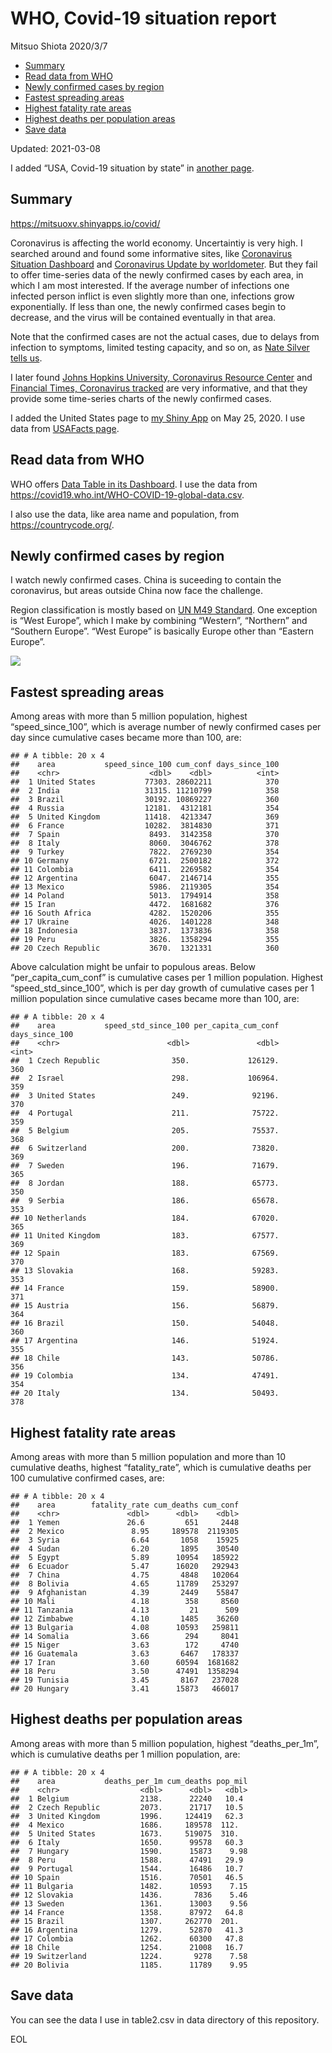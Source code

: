 WHO, Covid-19 situation report
================
Mitsuo Shiota
2020/3/7

-   [Summary](#summary)
-   [Read data from WHO](#read-data-from-who)
-   [Newly confirmed cases by region](#newly-confirmed-cases-by-region)
-   [Fastest spreading areas](#fastest-spreading-areas)
-   [Highest fatality rate areas](#highest-fatality-rate-areas)
-   [Highest deaths per population
    areas](#highest-deaths-per-population-areas)
-   [Save data](#save-data)

Updated: 2021-03-08

I added “USA, Covid-19 situation by state” in [another page](USA.md).

## Summary

<https://mitsuoxv.shinyapps.io/covid/>

Coronavirus is affecting the world economy. Uncertaintiy is very high. I
searched around and found some informative sites, like [Coronavirus
Situation
Dashboard](https://who.maps.arcgis.com/apps/opsdashboard/index.html#/c88e37cfc43b4ed3baf977d77e4a0667)
and [Coronavirus Update by
worldometer](https://www.worldometers.info/coronavirus/). But they fail
to offer time-series data of the newly confirmed cases by each area, in
which I am most interested. If the average number of infections one
infected person inflict is even slightly more than one, infections grow
exponentially. If less than one, the newly confirmed cases begin to
decrease, and the virus will be contained eventually in that area.

Note that the confirmed cases are not the actual cases, due to delays
from infection to symptoms, limited testing capacity, and so on, as
[Nate Silver tells
us](https://fivethirtyeight.com/features/coronavirus-case-counts-are-meaningless/).

I later found [Johns Hopkins University, Coronavirus Resource
Center](https://coronavirus.jhu.edu/) and [Financial Times, Coronavirus
tracked](https://www.ft.com/content/a26fbf7e-48f8-11ea-aeb3-955839e06441)
are very informative, and that they provide some time-series charts of
the newly confirmed cases.

I added the United States page to [my Shiny
App](https://mitsuoxv.shinyapps.io/covid/) on May 25, 2020. I use data
from [USAFacts
page](https://usafacts.org/visualizations/coronavirus-covid-19-spread-map/).

## Read data from WHO

WHO offers [Data Table in its Dashboard](https://covid19.who.int/table).
I use the data from
<https://covid19.who.int/WHO-COVID-19-global-data.csv>.

I also use the data, like area name and population, from
<https://countrycode.org/>.

## Newly confirmed cases by region

I watch newly confirmed cases. China is suceeding to contain the
coronavirus, but areas outside China now face the challenge.

Region classification is mostly based on [UN M49
Standard](https://unstats.un.org/unsd/methodology/m49/). One exception
is “West Europe”, which I make by combining “Western”, “Northern” and
“Southern Europe”. “West Europe” is basically Europe other than “Eastern
Europe”.

![](README_files/figure-gfm/chart-1.png)<!-- -->

## Fastest spreading areas

Among areas with more than 5 million population, highest
“speed\_since\_100”, which is average number of newly confirmed cases
per day since cumulative cases became more than 100, are:

    ## # A tibble: 20 x 4
    ##    area           speed_since_100 cum_conf days_since_100
    ##    <chr>                    <dbl>    <dbl>          <int>
    ##  1 United States           77303. 28602211            370
    ##  2 India                   31315. 11210799            358
    ##  3 Brazil                  30192. 10869227            360
    ##  4 Russia                  12181.  4312181            354
    ##  5 United Kingdom          11418.  4213347            369
    ##  6 France                  10282.  3814830            371
    ##  7 Spain                    8493.  3142358            370
    ##  8 Italy                    8060.  3046762            378
    ##  9 Turkey                   7822.  2769230            354
    ## 10 Germany                  6721.  2500182            372
    ## 11 Colombia                 6411.  2269582            354
    ## 12 Argentina                6047.  2146714            355
    ## 13 Mexico                   5986.  2119305            354
    ## 14 Poland                   5013.  1794914            358
    ## 15 Iran                     4472.  1681682            376
    ## 16 South Africa             4282.  1520206            355
    ## 17 Ukraine                  4026.  1401228            348
    ## 18 Indonesia                3837.  1373836            358
    ## 19 Peru                     3826.  1358294            355
    ## 20 Czech Republic           3670.  1321331            360

Above calculation might be unfair to populous areas. Below
“per\_capita\_cum\_conf” is cumulative cases per 1 million population.
Highest “speed\_std\_since\_100”, which is per day growth of cumulative
cases per 1 million population since cumulative cases became more than
100, are:

    ## # A tibble: 20 x 4
    ##    area           speed_std_since_100 per_capita_cum_conf days_since_100
    ##    <chr>                        <dbl>               <dbl>          <int>
    ##  1 Czech Republic                350.             126129.            360
    ##  2 Israel                        298.             106964.            359
    ##  3 United States                 249.              92196.            370
    ##  4 Portugal                      211.              75722.            359
    ##  5 Belgium                       205.              75537.            368
    ##  6 Switzerland                   200.              73820.            369
    ##  7 Sweden                        196.              71679.            365
    ##  8 Jordan                        188.              65773.            350
    ##  9 Serbia                        186.              65678.            353
    ## 10 Netherlands                   184.              67020.            365
    ## 11 United Kingdom                183.              67577.            369
    ## 12 Spain                         183.              67569.            370
    ## 13 Slovakia                      168.              59283.            353
    ## 14 France                        159.              58900.            371
    ## 15 Austria                       156.              56879.            364
    ## 16 Brazil                        150.              54048.            360
    ## 17 Argentina                     146.              51924.            355
    ## 18 Chile                         143.              50786.            356
    ## 19 Colombia                      134.              47491.            354
    ## 20 Italy                         134.              50493.            378

## Highest fatality rate areas

Among areas with more than 5 million population and more than 10
cumulative deaths, highest “fatality\_rate”, which is cumulative deaths
per 100 cumulative confirmed cases, are:

    ## # A tibble: 20 x 4
    ##    area        fatality_rate cum_deaths cum_conf
    ##    <chr>               <dbl>      <dbl>    <dbl>
    ##  1 Yemen               26.6         651     2448
    ##  2 Mexico               8.95     189578  2119305
    ##  3 Syria                6.64       1058    15925
    ##  4 Sudan                6.20       1895    30540
    ##  5 Egypt                5.89      10954   185922
    ##  6 Ecuador              5.47      16020   292943
    ##  7 China                4.75       4848   102064
    ##  8 Bolivia              4.65      11789   253297
    ##  9 Afghanistan          4.39       2449    55847
    ## 10 Mali                 4.18        358     8560
    ## 11 Tanzania             4.13         21      509
    ## 12 Zimbabwe             4.10       1485    36260
    ## 13 Bulgaria             4.08      10593   259811
    ## 14 Somalia              3.66        294     8041
    ## 15 Niger                3.63        172     4740
    ## 16 Guatemala            3.63       6467   178337
    ## 17 Iran                 3.60      60594  1681682
    ## 18 Peru                 3.50      47491  1358294
    ## 19 Tunisia              3.45       8167   237028
    ## 20 Hungary              3.41      15873   466017

## Highest deaths per population areas

Among areas with more than 5 million population, highest
“deaths\_per\_1m”, which is cumulative deaths per 1 million population,
are:

    ## # A tibble: 20 x 4
    ##    area           deaths_per_1m cum_deaths pop_mil
    ##    <chr>                  <dbl>      <dbl>   <dbl>
    ##  1 Belgium                2138.      22240   10.4 
    ##  2 Czech Republic         2073.      21717   10.5 
    ##  3 United Kingdom         1996.     124419   62.3 
    ##  4 Mexico                 1686.     189578  112.  
    ##  5 United States          1673.     519075  310.  
    ##  6 Italy                  1650.      99578   60.3 
    ##  7 Hungary                1590.      15873    9.98
    ##  8 Peru                   1588.      47491   29.9 
    ##  9 Portugal               1544.      16486   10.7 
    ## 10 Spain                  1516.      70501   46.5 
    ## 11 Bulgaria               1482.      10593    7.15
    ## 12 Slovakia               1436.       7836    5.46
    ## 13 Sweden                 1361.      13003    9.56
    ## 14 France                 1358.      87972   64.8 
    ## 15 Brazil                 1307.     262770  201.  
    ## 16 Argentina              1279.      52870   41.3 
    ## 17 Colombia               1262.      60300   47.8 
    ## 18 Chile                  1254.      21008   16.7 
    ## 19 Switzerland            1224.       9278    7.58
    ## 20 Bolivia                1185.      11789    9.95

## Save data

You can see the data I use in table2.csv in data directory of this
repository.

EOL

